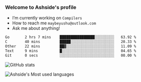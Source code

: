 ### Welcome to Ashside's profile

- I’m currently working on `Compilers`
- How to reach me `maybeyushu@outlook.com`
- Ask me about anything!

<!--START_SECTION:waka-->

```txt
Go       2 hrs 7 mins    ████████████████░░░░░░░░░   63.92 %
C        40 mins         █████░░░░░░░░░░░░░░░░░░░░   20.33 %
Other    22 mins         ██▓░░░░░░░░░░░░░░░░░░░░░░   11.09 %
Text     9 mins          █░░░░░░░░░░░░░░░░░░░░░░░░   04.65 %
Git      0 secs          ░░░░░░░░░░░░░░░░░░░░░░░░░   00.00 %
```

<!--END_SECTION:waka-->

![GitHub stats](https://github-readme-stats.vercel.app/api?username=Ashside)

![Ashside's Most used languages](https://github-readme-stats.vercel.app/api/top-langs/?username=Ashside&layout=compact&hide_border=true&langs_count=10)


